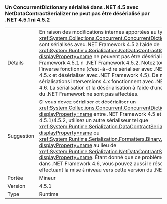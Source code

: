 ### <a name="a-concurrentdictionary-serialized-in-net-45-with-netdatacontractserializer-cannot-be-deserialized-by-net-451-or-452"></a>Un ConcurrentDictionary sérialisé dans .NET 4.5 avec NetDataContractSerializer ne peut pas être désérialisé par .NET 4.5.1 ni 4.5.2

|   |   |
|---|---|
|Détails|En raison des modifications internes apportées au type, les objets <xref:System.Collections.Concurrent.ConcurrentDictionary%602> qui sont sérialisés avec .NET Framework 4.5 à l’aide de <xref:System.Runtime.Serialization.NetDataContractSerializer?displayProperty=name> ne peuvent pas être désérialisés dans .NET Framework 4.5.1 ni .NET Framework 4.5.2. Notez toutefois que l’inverse fonctionne (c’est-à-dire sérialiser avec .NET Framework 4.5.x et désérialiser avec .NET Framework 4.5). De même, toutes les sérialisations interversions 4.x fonctionnent avec .NET Framework 4.6. La sérialisation et la désérialisation à l’aide d’une même version du .NET Framework ne sont pas affectées.|
|Suggestion|Si vous devez sérialiser et désérialiser un <xref:System.Collections.Concurrent.ConcurrentDictionary%602?displayProperty=name> entre .NET Framework 4.5 et .NET Framework 4.5.1/4.5.2, utilisez un autre sérialiseur tel que <xref:System.Runtime.Serialization.DataContractSerializer?displayProperty=name> ou <xref:System.Runtime.Serialization.Formatters.Binary.BinaryFormatter?displayProperty=name> au lieu de <xref:System.Runtime.Serialization.NetDataContractSerializer?displayProperty=name>. Étant donné que ce problème a été corrigé dans .NET Framework 4.6, vous pouvez aussi le résoudre en effectuant la mise à niveau vers cette version du .NET Framework.|
|Portée|Mineur|
|Version|4.5.1|
|Type|Runtime|

